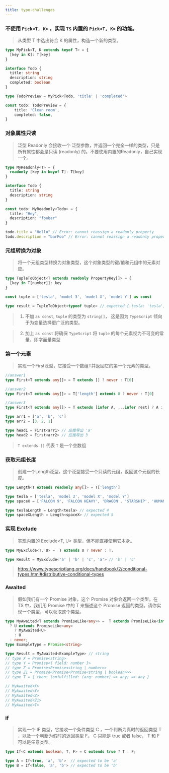 ```yaml
---
title: type-challenges
---
```


### 不使用 `Pick<T, K>` ，实现 `TS` 内置的 `Pick<T, K>` 的功能。

> 从类型 T 中选出符合 K 的属性，构造一个新的类型。
```ts
type MyPick<T, K extends keyof T> = {
  [key in K]: T[key]
}

interface Todo {
  title: string
  description: string
  completed: boolean
}

type TodoPreview = MyPick<Todo, 'title' | 'completed'>

const todo: TodoPreview = {
    title: 'Clean room',
    completed: false,
}
```
### 对象属性只读
> 泛型 Readonly<T> 会接收一个 泛型参数，并返回一个完全一样的类型，只是所有属性都会是只读 (readonly) 的。不要使用内置的Readonly<T>，自己实现一个。
```ts
type MyReadonly<T> = {
  readonly [key in keyof T]: T[key]
}

interface Todo {
  title: string
  description: string
}

const todo: MyReadonly<Todo> = {
  title: "Hey",
  description: "foobar"
}

todo.title = "Hello" // Error: cannot reassign a readonly property
todo.description = "barFoo" // Error: cannot reassign a readonly property
```
### 元组转换为对象
> 将一个元组类型转换为对象类型，这个对象类型的键/值和元组中的元素对应。

```ts
type TupleToObject<T extends readonly PropertyKey[]> = {
  [key in T[number]]: key
}

const tuple = ['tesla', 'model 3', 'model X', 'model Y'] as const

type result = TupleToObject<typeof tuple> // expected { tesla: 'tesla', 'model 3': 'model 3', 'model X': 'model X', 'model Y': 'model Y'}
```
> 1. 不加 `as const`,  `tuple` 的类型为 `string[]`， 这是因为 `TypeScript` 倾向于为变量选择更广泛的类型。

> 2. 加上 `as const` 将确保 `TypeScript` 将 `tuple` 的每个元素视为不可变的常量，即字面量类型

### 第一个元素
> 实现一个First<T>泛型，它接受一个数组T并返回它的第一个元素的类型。

```ts
//answer1
type First<T extends any[]> = T extends [] ? never : T[0]

//answer2
type First<T extends any[]> = T['length'] extends 0 ? never : T[0]

//answer3
type First<T extends any[]> = T extends [infer A, ...infer rest] ? A : never

type arr1 = ['a', 'b', 'c']
type arr2 = [3, 2, 1]

type head1 = First<arr1> // 应推导出 'a'
type head2 = First<arr2> // 应推导出 3

```
> `T extends []` 代表 `T` 是一个空数组

### 获取元组长度
> 创建一个Length泛型，这个泛型接受一个只读的元组，返回这个元组的长度。

```ts
type Length<T extends readonly any[]> = T['length']

type tesla = ['tesla', 'model 3', 'model X', 'model Y']
type spaceX = ['FALCON 9', 'FALCON HEAVY', 'DRAGON', 'STARSHIP', 'HUMAN SPACEFLIGHT']

type teslaLength = Length<tesla> // expected 4
type spaceXLength = Length<spaceX> // expected 5
```


### 实现 Exclude
> 实现内置的 Exclude<T, U> 类型，但不能直接使用它本身。

```ts
type MyExclude<T, U> =  T extends U ? never : T;

type Result = MyExclude<'a' | 'b' | 'c', 'a'> // 'b' | 'c'
```
> https://www.typescriptlang.org/docs/handbook/2/conditional-types.html#distributive-conditional-types

### Awaited 
> 假如我们有一个 Promise 对象，这个 Promise 对象会返回一个类型。在 TS 中，我们用 Promise 中的 T 来描述这个 Promise 返回的类型。请你实现一个类型，可以获取这个类型。

```ts
type MyAwaited<T extends PromiseLike<any>> =  T extends PromiseLike<infer U>
  ? U extends PromiseLike<any>
    ? MyAwaited<U>
    : U
  : never;
type ExampleType = Promise<string>

type Result = MyAwaited<ExampleType> // string
// type X = Promise<string>
// type Y = Promise<{ field: number }>
// type Z = Promise<Promise<string | number>>
// type Z1 = Promise<Promise<Promise<string | boolean>>>
// type T = { then: (onfulfilled: (arg: number) => any) => any }

// MyAwaited<X>
// MyAwaited<Y>
// MyAwaited<Z>
// MyAwaited<Z1>
// MyAwaited<T>
```

### if
> 实现一个 IF 类型，它接收一个条件类型 C ，一个判断为真时的返回类型 T ，以及一个判断为假时的返回类型 F。 C 只能是 true 或者 false， T 和 F 可以是任意类型。
```ts
type If<C extends boolean, T, F> = C extends true ? T : F;

type A = If<true, 'a', 'b'>  // expected to be 'a'
type B = If<false, 'a', 'b'> // expected to be 'b'
```
